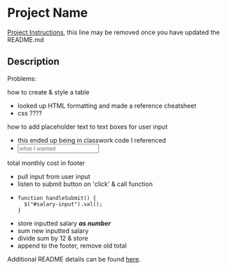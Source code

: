 # Project Name

[Project Instructions](./INSTRUCTIONS.md), this line may be removed once you have updated the README.md

## Description

Problems: 

how to create & style a table
  - looked up HTML formatting and made a reference cheatsheet
  - css ????

how to add placeholder text to text boxes for user input
  - this ended up being in classwork code I referenced
  - <input id="whatever" placeholder="what I wanted" type="text" />

total monthly cost in footer
  - pull input from user input
  - listen to submit button on 'click' & call function
  -     function handleSubmit() {
          $("#salary-input").val();
        }
  - store inputted salary ***as number***
  - sum new inputted salary
  - divide sum by 12 & store
  - append to the footer, remove old total

Additional README details can be found [here](https://github.com/PrimeAcademy/readme-template/blob/master/README.md).

